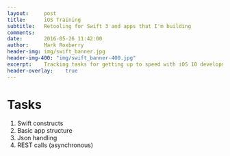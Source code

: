 ```yaml
---
layout:     post
title:      iOS Training
subtitle:   Retooling for Swift 3 and apps that I'm building
comments:   
date:       2016-05-26 11:42:00
author:     Mark Roxberry
header-img: img/swift_banner.jpg
header-img-400: "img/swift_banner-400.jpg"
excerpt:    Tracking tasks for getting up to speed with iOS 10 development.
header-overlay:    true
---
```


# Tasks
1. Swift constructs
1. Basic app structure
1. Json handling
1. REST calls (asynchronous)
